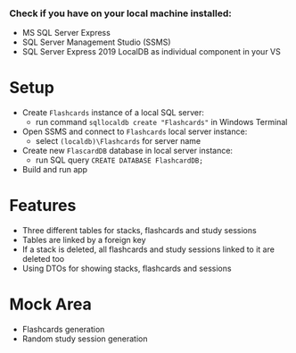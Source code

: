 ### Check if you have on your local machine installed:
- MS SQL Server Express
- SQL Server Management Studio (SSMS)
- SQL Server Express 2019 LocalDB as individual component in your VS
# Setup
- Create `Flashcards` instance of a local SQL server:
    - run command `sqllocaldb create "Flashcards"` in Windows Terminal
- Open SSMS and connect to `Flashcards` local server instance:
    - select `(localdb)\Flashcards` for server name
- Create new `FlascardDB` database in local server instance:
    - run SQL query `CREATE DATABASE FlashcardDB;`
- Build and run app
# Features
- Three different tables for stacks, flashcards and study sessions
- Tables are linked by a foreign key
- If a stack is deleted, all flashcards and study sessions linked to it are deleted too
- Using DTOs for showing stacks, flashcards and sessions

# Mock Area
- Flashcards generation
- Random study session generation
